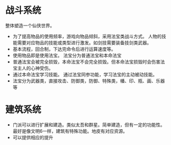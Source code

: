 # 战斗系统
整体塑造一个仙侠世界。

* 为了提高物品的使用频率，游戏向物品倾斜，采用法宝类战斗方式。
人物的技能需要对应物品的技能或类型进行激发。如剑技需要装备技剑类武器。
* 基本流程，回合制，下达完命令后进行运算速度等。
* 使用物品即是使用法宝。
法宝分为普通法宝和本命法宝
* 普通法宝会被完全损毁，本命法宝不会完全损毁。但本命法宝损毁时会伤害法宝主人的心神受伤。
* 通过本命法宝学习技能。
通过法宝同参功能，学习法宝的主动被动技能。
* 法宝分为武器类，直接攻击、防御类，防御、特殊类，幡、印、瓶、画、乐器等

# 建筑系统
* 门派可以进行扩展和建造。类似太吾和群星。简单建造，但有一定的功能性。最好是像文明6一样，建筑有特殊功能。地皮有对应资源。
* 可以提供相应的提升



